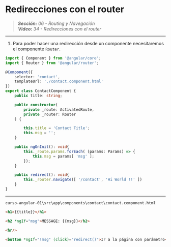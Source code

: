 # Redirecciones con el router
 
> _**Sección:** 06 - Routing y Navegación_  
> _**Video:** 34 - Redirecciones con el router_  

---

1. Para poder hacer una redirección desde un componente necesitaremos el componente `Router`.

```typescript
import { Component } from '@angular/core';
import { Router } from '@angular/router';

@Component({
    selector: 'contact',
    templateUrl: './contact.component.html'
})
export class ContactComponent {
    public title: string;

    public constructor(
        private _route: ActivatedRoute,
        private _router: Router
    ) {

        this.title = 'Contact Title';
        this.msg = '';
    }

    public ngOnInit(): void{
        this._route.params.forEach( (params: Params) => {
            this.msg = params[ 'msg' ];
        });
    }

    public redirect(): void{
        this._router.navigate([ '/contact', 'Hi World !!' ])
    }
}
```

---

`curso-angular-01\src\app\components\contact\contact.component.html`

```html
<h1>{{title}}</h1>

<h2 *ngIf="msg">MESSAGE: {{msg}}</h2>

<hr/>

<button *ngIf="!msg" (click)="redirect()">Ir a la página con parámetro</button>
```